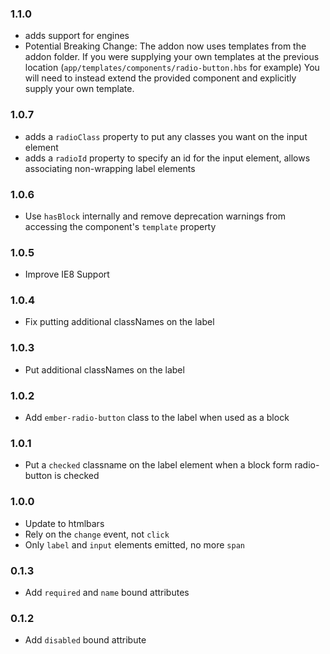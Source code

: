 ### 1.1.0
 - adds support for engines
 - Potential Breaking Change: The addon now uses templates from the addon folder.
   If you were supplying your own templates at the previous location
   (`app/templates/components/radio-button.hbs` for example)
   You will need to instead extend the provided component and explicitly
   supply your own template.

### 1.0.7

 - adds a `radioClass` property to put any classes you want on the input element
 - adds a `radioId` property to specify an id for the input element, allows
   associating non-wrapping label elements

### 1.0.6

 - Use `hasBlock` internally and remove deprecation warnings from
   accessing the component's `template` property

### 1.0.5

 - Improve IE8 Support

### 1.0.4

 - Fix putting additional classNames on the label

### 1.0.3

 - Put additional classNames on the label

### 1.0.2

 - Add `ember-radio-button` class to the label when used as a block

### 1.0.1

 - Put a `checked` classname on the label element when a block form
   radio-button is checked

### 1.0.0

 - Update to htmlbars
 - Rely on the `change` event, not `click`
 - Only `label` and `input` elements emitted, no more `span`

### 0.1.3

 - Add `required` and `name` bound attributes

### 0.1.2

 - Add `disabled` bound attribute
